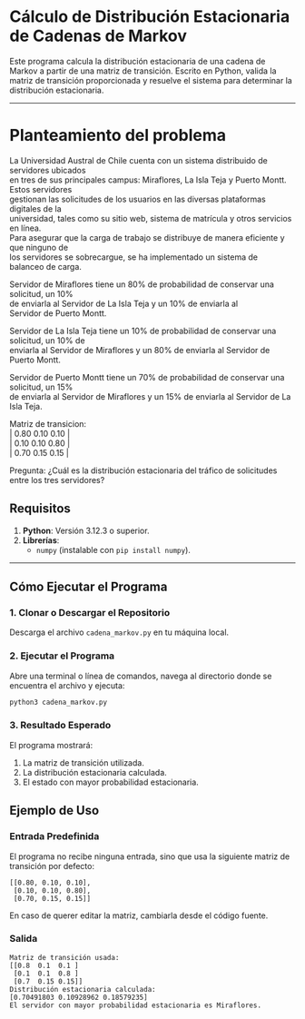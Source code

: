 # **Cálculo de Distribución Estacionaria de Cadenas de Markov**

Este programa calcula la distribución estacionaria de una cadena de Markov a partir de una matriz de transición. Escrito en Python, valida la matriz de transición proporcionada y resuelve el sistema para determinar la distribución estacionaria.

---

# **Planteamiento del problema**
La Universidad Austral de Chile cuenta con un sistema  distribuido de servidores ubicados  
en tres de sus principales campus: Miraflores, La Isla Teja y  Puerto Montt. Estos servidores  
gestionan las solicitudes de los usuarios en las diversas   plataformas digitales de la  
universidad, tales como su sitio web, sistema de matrícula y  otros servicios en línea.  
Para asegurar que la carga de trabajo se distribuye de manera  eficiente y que ninguno de  
los servidores se sobrecargue, se ha implementado un sistema de  
balanceo de carga.  

Servidor de Miraflores tiene un 80% de probabilidad de  conservar una solicitud, un 10%  
de enviarla al Servidor de La Isla Teja y un 10% de enviarla al  
Servidor de Puerto Montt.  

Servidor de La Isla Teja tiene un 10% de probabilidad de  conservar una solicitud, un 10% de  
enviarla al Servidor de Miraflores y un 80% de enviarla al  Servidor de Puerto Montt.  

Servidor de Puerto Montt tiene un 70% de probabilidad de  conservar una solicitud, un 15%  
de enviarla al Servidor de Miraflores y un 15% de enviarla al   Servidor de La Isla Teja.  

Matriz de transicion:  
| 0.80 0.10 0.10 |  
| 0.10 0.10 0.80 |  
| 0.70 0.15 0.15 |  

Pregunta:
¿Cuál es la distribución estacionaria del tráfico de  solicitudes entre los tres servidores?  


## **Requisitos**
1. **Python**: Versión 3.12.3 o superior.
2. **Librerías**:
   - `numpy` (instalable con `pip install numpy`).

---

## **Cómo Ejecutar el Programa**

### **1. Clonar o Descargar el Repositorio**
Descarga el archivo `cadena_markov.py` en tu máquina local.

### **2. Ejecutar el Programa**
Abre una terminal o línea de comandos, navega al directorio donde se encuentra el archivo y ejecuta:

```bash
python3 cadena_markov.py
```

### **3. Resultado Esperado**
El programa mostrará:
1. La matriz de transición utilizada.
2. La distribución estacionaria calculada.
3. El estado con mayor probabilidad estacionaria.


## **Ejemplo de Uso**

### **Entrada Predefinida**
El programa no recibe ninguna entrada, sino que usa la siguiente matriz de transición por defecto:
```plaintext
[[0.80, 0.10, 0.10],
 [0.10, 0.10, 0.80],
 [0.70, 0.15, 0.15]]
```
En caso de querer editar la matriz, cambiarla desde el código fuente.

### **Salida**
```plaintext
Matriz de transición usada:
[[0.8  0.1  0.1 ]
 [0.1  0.1  0.8 ]
 [0.7  0.15 0.15]]
Distribución estacionaria calculada:
[0.70491803 0.10928962 0.18579235]
El servidor con mayor probabilidad estacionaria es Miraflores.
```